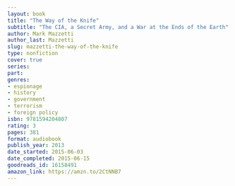 ```yaml
---
layout: book
title: "The Way of the Knife"
subtitle: "The CIA, a Secret Army, and a War at the Ends of the Earth"
author: Mark Mazzetti
author_last: Mazzetti
slug: mazzetti-the-way-of-the-knife
type: nonfiction
cover: true
series: 
part: 
genres:
- espionage
- history
- government
- terrorism
- foreign policy
isbn: 9781594204807
rating: 3
pages: 381
format: audiobook
publish_year: 2013
date_started: 2015-06-03
date_completed: 2015-06-15
goodreads_id: 16158491
amazon_link: https://amzn.to/2CtNNB7
---
```


